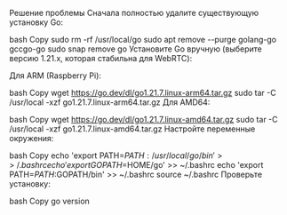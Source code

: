 Решение проблемы
Сначала полностью удалите существующую установку Go:

bash
Copy
sudo rm -rf /usr/local/go
sudo apt remove --purge golang-go gccgo-go
sudo snap remove go
Установите Go вручную (выберите версию 1.21.x, которая стабильна для WebRTC):

Для ARM (Raspberry Pi):

bash
Copy
wget https://go.dev/dl/go1.21.7.linux-arm64.tar.gz
sudo tar -C /usr/local -xzf go1.21.7.linux-arm64.tar.gz
Для AMD64:

bash
Copy
wget https://go.dev/dl/go1.21.7.linux-amd64.tar.gz
sudo tar -C /usr/local -xzf go1.21.7.linux-amd64.tar.gz
Настройте переменные окружения:

bash
Copy
echo 'export PATH=$PATH:/usr/local/go/bin' >> ~/.bashrc
echo 'export GOPATH=$HOME/go' >> ~/.bashrc
echo 'export PATH=$PATH:$GOPATH/bin' >> ~/.bashrc
source ~/.bashrc
Проверьте установку:

bash
Copy
go version